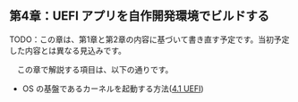 
## 第4章：UEFI アプリを自作開発環境でビルドする

TODO：この章は、第1章と第2章の内容に基づいて書き直す予定です。当初予定した内容とは異なる見込みです。

　この章で解説する項目は、以下の通りです。

* OS の基盤であるカーネルを起動する方法([4.1 UEFI](1_UEFI.md))

